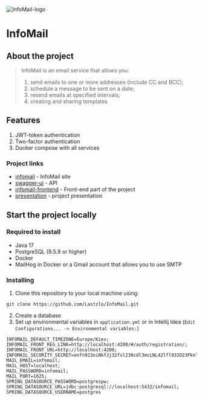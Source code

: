![InfoMail-logo](https://imgur.com/EyQPoMx.png)

# InfoMail

## About the project

> InfoMail is an email service that allows you:
> 1) send emails to one or more addresses (include CC and BCC);
> 2) schedule a message to be sent on a date;
> 3) resend emails at specified intervals;
> 4) creating and sharing templates

## Features

1) JWT-token authentication
2) Two-factor authentication
3) Docker compose  with all services

### Project links

* [infomail](https://infomail-frontend.herokuapp.com/) - InfoMail site
* [swagger-ui](https://infomail-backend.herokuapp.com/swagger-ui/index.html?configUrl=/api/v1/api-docs/swagger-config) - API
* [infomail-frontend](https://github.com/Lastzlo/Infomail-frontend) - Front-end part of the project
* [presentation](https://docs.google.com/presentation/d/1b3__UhovdmZHmPkEundb0FxifjXbJPbz/edit?usp=sharing&ouid=100645824107772636818&rtpof=true&sd=true) - project presentation


## Start the project locally

### Required to install

* Java 17
* PostgreSQL (9.5.9 or higher)
* Docker
* MailHog in Docker or a Gmail account that allows you to use SMTP

### Installing

1) Clone this repository to your local machine using:

```shell
git clone https://github.com/Lastzlo/InfoMail.git
```

2) Create a database
3) Set up environmental variables in `application.yml` or in Intellij
   Idea (`Edit Configurations... -> Environmental variables:`)

```properties example
INFOMAIL_DEFAULT_TIMEZONE=Europe/Kiev;
INFOMAIL_FRONT_REG_LINK=http://localhost:4200/#/auth/registration/;
INFOMAIL_FRONT_URL=http://localhost:4200;
INFOMAIL_SECURITY_SECRET=onfn923oiNkfJj32fsl230cdl3mcLNL42lfl932O23Fknlfsdlsf32f04f;
MAIL_EMAIL=infomail;
MAIL_HOST=localhost;
MAIL_PASSWORD=infomail;
MAIL_PORT=1025;
SPRING_DATASOURCE_PASSWORD=postgrespw;
SPRING_DATASOURCE_URL=jdbc:postgresql://localhost:5432/infomail;
SPRING_DATASOURCE_USERNAME=postgres
```
